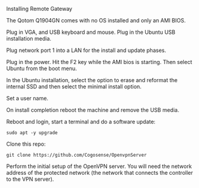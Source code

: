 Installing Remote Gateway

The Qotom Q1904GN comes with no OS installed and only an AMI BIOS.

Plug in VGA, and USB keyboard and mouse. Plug in the Ubuntu USB installation media.

Plug network port 1 into a LAN for the install and update phases.

Plug in the power. Hit the F2 key while the AMI bios is starting. Then select Ubuntu
from the boot menu.

In the Ubuntu installation, select the option to erase and reformat the internal SSD
and then select the minimal install option.

Set a user name.

On install completion reboot the machine and remove the USB media.

Reboot and login, start a terminal and do a software update:

    sudo apt -y upgrade

Clone this repo:

    git clone https://github.com/Cogosense/OpenvpnServer

Perform the initial setup of the OpenVPN server. You will need the network address of
the protected network (the network that connects the controller to the VPN server).



